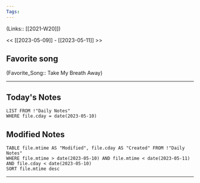 ```yaml
---
Tags:
---
```

(Links:: [[2021-W20]])

<< [[2023-05-09]] - [[2023-05-11]] >>
## Favorite song
(Favorite_Song:: Take My Breath Away)

___
## Today's Notes
```dataview
LIST FROM !"Daily Notes"
WHERE file.cday = date(2023-05-10)
```
## Modified Notes
```dataview
TABLE file.mtime AS "Modified", file.cday AS "Created" FROM !"Daily Notes" 
WHERE file.mtime > date(2023-05-10) AND file.mtime < date(2023-05-11) AND file.cday < date(2023-05-10)
SORT file.mtime desc
```
___
